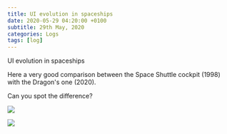 ```yaml
---
title: UI evolution in spaceships
date: 2020-05-29 04:20:00 +0100
subtitle: 29th May, 2020
categories: Logs
tags: [log]
---
```


UI evolution in spaceships

Here a very good comparison between the Space Shuttle cockpit (1998) with the Dragon's one (2020).

Can you spot the difference?

![](/assets/log/n28_0.jpg)

![](/assets/log/n625_0-1.jpg)

